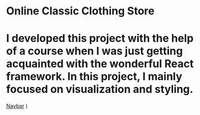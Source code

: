 # Online Classic Clothing Store
# I developed this project with the help of a course when I was just getting acquainted with the wonderful React framework. In this project, I mainly focused on visualization and styling.

[Navbar](![image](https://github.com/Kybalion666/shop/assets/146336449/d513ea92-3f57-440b-9b96-63761e025b91)
)
)
